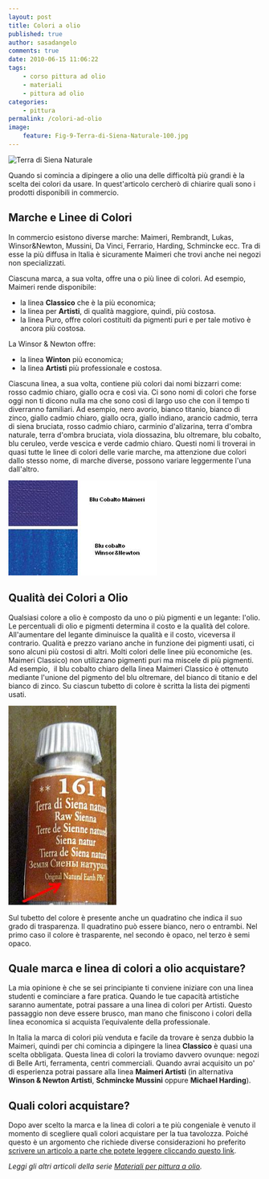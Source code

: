 ```yaml
---
layout: post
title: Colori a olio
published: true
author: sasadangelo
comments: true
date: 2010-06-15 11:06:22
tags:
    - corso pittura ad olio
    - materiali
    - pittura ad olio
categories:
    - pittura
permalink: /colori-ad-olio
image:
    feature: Fig-9-Terra-di-Siena-Naturale-100.jpg
---
```


![Terra di Siena Naturale](https://www.disegnoepittura.it/wp-content/uploads/Fig-9-Terra-di-Siena-Naturale-100.jpg "Terra di Siena Naturale")

Quando si comincia a dipingere a olio una delle difficoltà più grandi è la scelta dei colori da usare. In quest'articolo cercherò di chiarire quali sono i prodotti disponibili in commercio.

## Marche e Linee di Colori

In commercio esistono diverse marche: Maimeri, Rembrandt, Lukas, Winsor&Newton, Mussini, Da Vinci, Ferrario, Harding, Schmincke ecc. Tra di esse la più diffusa in Italia è sicuramente Maimeri che trovi anche nei negozi non specializzati.

Ciascuna marca, a sua volta, offre una o più linee di colori. Ad esempio, Maimeri rende disponibile:

- la linea **Classico** che è la più economica;
- la linea per **Artisti**, di qualità maggiore, quindi, più costosa.
- la linea Puro, offre colori costituiti da pigmenti puri e per tale motivo è ancora più costosa.

La Winsor & Newton offre:

- la linea **Winton** più economica;
- la linea **Artisti** più professionale e costosa.

Ciascuna linea, a sua volta, contiene più colori dai nomi bizzarri come: rosso cadmio chiaro, giallo ocra e così via. Ci sono nomi di colori che forse oggi non ti dicono nulla ma che sono così di largo uso che con il tempo ti diverranno familiari. Ad esempio, nero avorio, bianco titanio, bianco di zinco, giallo cadmio chiaro, giallo ocra, giallo indiano, arancio cadmio, terra di siena bruciata, rosso cadmio chiaro, carminio d'alizarina, terra d'ombra naturale, terra d'ombra bruciata, viola diossazina, blu oltremare, blu cobalto, blu ceruleo, verde vescica e verde cadmio chiaro. Questi nomi li troverai in quasi tutte le linee di colori delle varie marche, ma attenzione due colori dallo stesso nome, di marche diverse, possono variare leggermente l'una dall'altro.

![Blu Cobalto Maimeri e Winsor & Newton](/wp-content/uploads/blu-cobalto-maimeri-winsor-newton.jpg "Blu Cobalto Maimeri e Winsor & Newton")

## Qualità dei Colori a Olio

Qualsiasi colore a olio è composto da uno o più pigmenti e un legante: l'olio. Le percentuali di olio e pigmenti determina il costo e la qualità del colore. All'aumentare del legante diminuisce la qualità e il costo, viceversa il contrario. Qualità e prezzo variano anche in funzione dei pigmenti usati, ci sono alcuni più costosi di altri. Molti colori delle linee più economiche (es. Maimeri Classico) non utilizzano pigmenti puri ma miscele di più pigmenti. Ad esempio,  il blu cobalto chiaro della linea Maimeri Classico è ottenuto mediante l'unione del pigmento del blu oltremare, del bianco di titanio e del bianco di zinco. Su ciascun tubetto di colore è scritta la lista dei pigmenti usati.

![Terra di Siena Naturale](/wp-content/uploads/tubetto-colore-maimeri-pigmenti.jpg "Terra di Siena Naturale")

Sul tubetto del colore è presente anche un quadratino che indica il suo grado di trasparenza. Il quadratino può essere bianco, nero o entrambi. Nel primo caso il colore è trasparente, nel secondo è opaco, nel terzo è semi opaco.

## Quale marca e linea di colori a olio acquistare?

La mia opinione è che se sei principiante ti conviene iniziare con una linea studenti e cominciare a fare pratica. Quando le tue capacità artistiche saranno aumentate, potrai passare a una linea di colori per Artisti. Questo passaggio non deve essere brusco, man mano che finiscono i colori della linea economica si acquista l’equivalente della professionale.

In Italia la marca di colori più venduta e facile da trovare è senza dubbio la Maimeri, quindi per chi comincia a dipingere la linea **Classico** è quasi una scelta obbligata. Questa linea di colori la troviamo davvero ovunque: negozi di Belle Arti, ferramenta, centri commerciali. Quando avrai acquisito un po' di esperienza potrai passare alla linea **Maimeri Artisti** (in alternativa **Winson & Newton Artisti**, **Schmincke Mussini** oppure **Michael Harding**).

## Quali colori acquistare?

Dopo aver scelto la marca e la linea di colori a te più congeniale è venuto il momento di scegliere quali colori acquistare per la tua tavolozza. Poiché questo è un argomento che richiede diverse considerazioni ho preferito [scrivere un articolo a parte che potete leggere cliccando questo link](/scelta-dei-colori-da-acquistare/).

_Leggi gli altri articoli della serie [Materiali per pittura a olio](/materiali-per-pittura-ad-olio/ "Materiali per pittura ad olio")._
